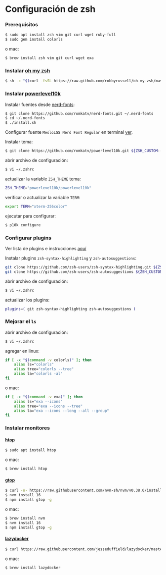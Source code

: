 # Configuración de **zsh**

### Prerequisitos

```bash
$ sudo apt install zsh vim git curl wget ruby-full
$ sudo gem install colorls
```

o mac:

```bash
$ brew install zsh vim git curl wget exa
```

### Instalar [oh my zsh](https://ohmyz.sh/)

```bash
$ sh -c "$(curl -fsSL https://raw.github.com/robbyrussell/oh-my-zsh/master/tools/install.sh)"
```

### Instalar [powerlevel10k](https://github.com/romkatv/powerlevel10k)

Instalar fuentes desde [nerd-fonts](https://github.com/romkatv/nerd-fonts):

```bash
$ git clone https://github.com/romkatv/nerd-fonts.git ~/.nerd-fonts
$ cd ~/.nerd-fonts
$ ./install.sh
```

Configurar fuente `MesloLGS Nerd Font Regular` en terminal [ver](https://github.com/romkatv/powerlevel10k#meslo-nerd-font-patched-for-powerlevel10k).

Instalar tema:

```bash
$ git clone https://github.com/romkatv/powerlevel10k.git ${ZSH_CUSTOM:-~/.oh-my-zsh/custom}/themes/powerlevel10k
```

abrir archivo de configuración:

```bash
$ vi ~/.zshrc
```

actualizar la variable `ZSH_THEME` tema:

```bash
ZSH_THEME="powerlevel10k/powerlevel10k"
```

verificar o actualizar la variable `TERM`:

```bash
export TERM="xterm-256color"
```

ejecutar para configurar:

```bash
$ p10k configure
```

### Configurar plugins

Ver lista de plugins e instrucciones [aquí](https://github.com/ohmyzsh/ohmyzsh/wiki/Plugins)

Instalar plugins `zsh-syntax-highlighting` y `zsh-autosuggestions`:

```bash
git clone https://github.com/zsh-users/zsh-syntax-highlighting.git ${ZSH_CUSTOM:-~/.oh-my-zsh/custom}/plugins/zsh-syntax-highlighting
git clone https://github.com/zsh-users/zsh-autosuggestions ${ZSH_CUSTOM:-~/.oh-my-zsh/custom}/plugins/zsh-autosuggestions
```

abrir archivo de configuración:

```bash
$ vi ~/.zshrc
```

actualizar los plugins:

```bash
plugins=( git zsh-syntax-highlighting zsh-autosuggestions )
```

### Mejorar el `ls`

abrir archivo de configuración:

```bash
$ vi ~/.zshrc
```

agregar en linux:

```bash
if [ -x "$(command -v colorls)" ]; then
    alias ls="colorls"
    alias tree="colorls --tree"
    alias la="colorls -al"
fi
```

o mac:

```bash
if [ -x "$(command -v exa)" ]; then
    alias ls="exa --icons"
    alias tree="exa --icons --tree"
    alias la="exa --icons --long --all --group"
fi
```

### Instalar monitores

#### [htop](https://htop.dev/)

```bash
$ sudo apt install htop
```

o mac:

```bash
$ brew install htop
```

#### [gtop](https://github.com/aksakalli/gtop)

```bash
$ curl -o- https://raw.githubusercontent.com/nvm-sh/nvm/v0.38.0/install.sh | bash
$ nvm install 16
$ npm install gtop -g
```

o mac:

```bash
$ brew install nvm
$ nvm install 16
$ npm install gtop -g
```

#### [lazydocker](https://github.com/jesseduffield/lazydocker)

```bash
$ curl https://raw.githubusercontent.com/jesseduffield/lazydocker/master/scripts/install_update_linux.sh | bash
```

o mac:

```bash
$ brew install lazydocker
```